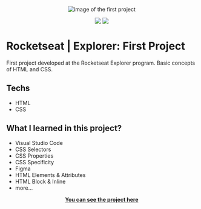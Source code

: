 <p align="center">
  <picture>
    <img src="https://i.postimg.cc/WbwpLxsP/project1.png" alt="image of the first project">
  <picture/>
</p>

<div align="center" dir="auto">
  <picture>
    <img
      src="https://img.shields.io/badge/HTML5-E34F26?style=for-the-badge&logo=html5&logoColor=white"
      style="max-width: 100%"
    />
  </picture>
  <picture>
    <img
      src="https://img.shields.io/badge/CSS3-1572B6?style=for-the-badge&logo=css3&logoColor=white"
      style="max-width: 100%"
    />
  </picture>
</div>


<h1>Rocketseat | Explorer: First Project</h1>


First project developed at the Rocketseat Explorer program.
Basic concepts of HTML and CSS. 


## Techs

- HTML
- CSS

## What I learned in this project? 

- Visual Studio Code
- CSS Selectors
- CSS Properties
- CSS Specificity
- Figma
- HTML Elements & Attributes
- HTML Block & Inline
- more...

<p align="center">
  <a
    href="https://fabioszam.github.io/rocketseat-explorer-project01/"
    target="_blank"
  >
    <strong>You can see the project here</strong>
  </a>
</p>
